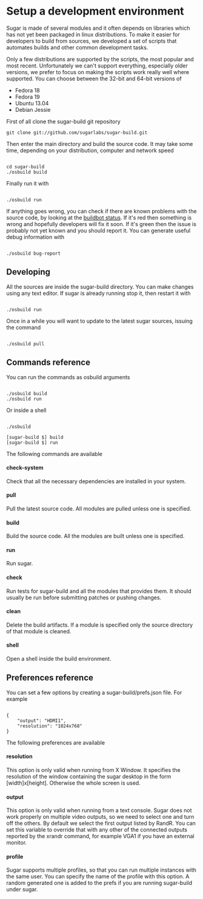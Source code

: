 Setup a development environment
===============================

Sugar is made of several modules and it often depends on libraries which has not
yet been packaged in linux distributions. To make it easier for developers to
build from sources, we developed a set of scripts that automates builds and
other common development tasks.

Only a few distributions are supported by the scripts, the most popular and
most recent. Unfortunately we can't support everything, especially older
versions, we prefer to focus on making the scripts work really well where
supported. You can choose between the 32-bit and 64-bit versions of

* Fedora 18
* Fedora 19
* Ubuntu 13.04
* Debian Jessie

First of all clone the sugar-build git repository

    git clone git://github.com/sugarlabs/sugar-build.git

Then enter the main directory and build the source code. It may take some
time, depending on your distribution, computer and network speed

<pre><code language='sh'>
cd sugar-build
./osbuild build
</code></pre>

Finally run it with

<pre><code language='sh'>
./osbuild run
</code></pre>

If anything goes wrong, you can check if there are known problems with the
source code, by looking at the
[buildbot status](http://buildbot.sugarlabs.org/waterfall). If it's red
then something is wrong and hopefully developers will fix it soon. If it's
green then the issue is probably not yet known and you should report it.
You can generate useful debug information with

<pre><code language='sh'>
./osbuild bug-report
</code></pre>


Developing
----------

All the sources are inside the sugar-build directory. You can make
changes using any text editor. If sugar is already running stop it, then
restart it with

<pre><code language='sh'>
./osbuild run
</code></pre>

Once in a while you will want to update to the latest sugar sources, issuing
the command

<pre><code language='sh'>
./osbuild pull
</code></pre>


Commands reference
------------------

You can run the commands as osbuild arguments

<pre><code language='sh'>
./osbuild build
./osbuild run
</code></pre>

Or inside a shell

<pre><code language='sh'>
./osbuild

[sugar-build $] build
[sugar-build $] run
</code></pre>

The following commands are available

#### check-system

Check that all the necessary dependencies are installed in your
system.

#### pull

Pull the latest source code. All modules are pulled unless one is
specified.

#### build

Build the source code. All the modules are built unless one is
specified.

#### run

Run sugar.

#### check

Run tests for sugar-build and all the modules that provides them. It
should usually be run before submitting patches or pushing changes.

#### clean

Delete the build artifacts. If a module is specified only the source
directory of that module is cleaned.

#### shell

Open a shell inside the build environment.


Preferences reference
---------------------

You can set a few options by creating a sugar-build/prefs.json file. For
example

<pre><code language='json'>
{
    "output": "HDMI1",
    "resolution": "1024x768"
}
</code></pre>

The following preferences are available

#### resolution

This option is only valid when running from X Window. It specifies
the resolution of the window containing the sugar desktop in the
form \[width\]x\[height\]. Otherwise the whole screen is used.

#### output

This option is only valid when running from a text console. Sugar
does not work properly on multiple video outputs, so we need to
select one and turn off the others. By default we select the first
output listed by RandR. You can set this variable to override that
with any other of the connected outputs reported by the xrandr
command, for example VGA1 if you have an external monitor.

#### profile

Sugar supports multiple profiles, so that you can run multiple
instances with the same user. You can specify the name of the
profile with this option. A random generated one is added to the
prefs if you are running sugar-build under sugar.
